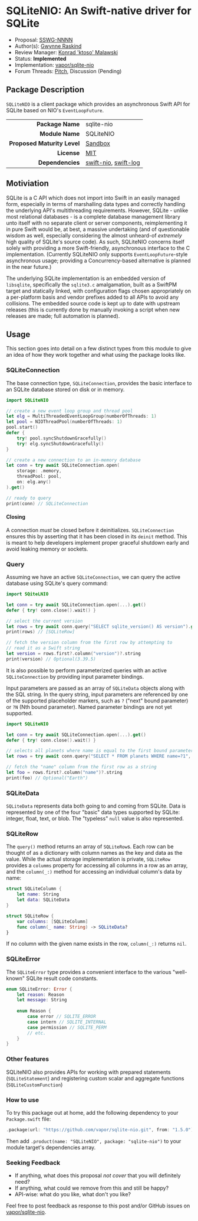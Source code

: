 # SQLiteNIO: An Swift-native driver for SQLite

* Proposal: [SSWG-NNNN](https://github.com/swift-server/sswg/tree/gwynne-sqlite-nio-proposal/proposals/NNNN-sqlite-nio.md)
* Author(s): [Gwynne Raskind](https://github.com/gwynne)
* Review Manager: [Konrad 'ktoso' Malawski](https://github.com/ktoso)
* Status: **Implemented**
* Implementation: [vapor/sqlite-nio](https://github.com/vapor/sqlite-nio)
* Forum Threads: [Pitch](https://forums.swift.org/t/sqlitenio/46664/25), Discussion (Pending)

## Package Description

`SQLiteNIO` is a client package which provides an asynchronous Swift API for SQLite based on NIO's `EventLoopFuture`.

|||
|--:|:--|
| **Package Name** | sqlite-nio |
| **Module Name** | SQLiteNIO |
| **Proposed Maturity Level** | [Sandbox](https://github.com/swift-server/sswg/blob/main/process/incubation.md#process-diagram) |
| **License** | [MIT](https://choosealicense.com/licenses/mit/) |
| **Dependencies** | [swift-nio](https://github.com/apple/swift-nio), [swift-log](https://github.com/apple/swift-log) |

## Motiviation

SQLite is a C API which does not import into Swift in an easily managed form, especially in terms of marshalling data types and correctly handling the underlying API's multithreading requirements. However, SQLite - unlike most relational databases - is a complete database management library unto itself with no separate client or server components, reimplementing it in pure Swift would be, at best, a massive undertaking (and of questionable wisdom as well, especially considering the almost unheard-of _extremely_ high quality of SQLite's source code). As such, SQLiteNIO concerns itself solely with providing a more Swift-friendly, asynchronous interface to the C implementation. (Currently SQLiteNIO only supports `EventLoopFuture`-style asynchronous usage; providing a Concurrency-based alternative is planned in the near future.)

The underlying SQLite implementation is an embedded version of `libsqlite`, specifically the `sqlite3.c` amalgamation, built as a SwiftPM target and statically linked, with configuration flags chosen appropriately on a per-platform basis and vendor prefixes added to all APIs to avoid any collisions. The embedded source code is kept up to date with upstream releases (this is currently done by manually invoking a script when new releases are made; full automation is planned).

## Usage

This section goes into detail on a few distinct types from this module to give an idea of how they work together and what using the package looks like.

### SQLiteConnection

The base connection type, `SQLiteConnection`, provides the basic interface to an SQLite database stored on disk or in memory.

```swift
import SQLiteNIO

// create a new event loop group and thread pool
let elg = MultiThreadedEventLoopGroup(numberOfThreads: 1)
let pool = NIOThreadPool(numberOfThreads: 1)
pool.start()
defer {
    try! pool.syncShutdownGracefully()
    try! elg.syncShutdownGracefully()
}

// create a new connection to an in-memory database
let conn = try await SQLiteConnection.open(
    storage: .memory,
    threadPool: pool,
    on: elg.any()
).get()

// ready to query
print(conn) // SQLiteConnection
```

#### Closing

A connection _must_ be closed before it deinitializes. `SQLiteConnection` ensures this by asserting that it has been closed in its `deinit` method. This is meant to help developers implement proper graceful shutdown early and avoid leaking memory or sockets. 

### Query

Assuming we have an active `SQLiteConnection`, we can query the active database using SQLite's query command:

```swift
import SQiteLNIO

let conn = try await SQLiteConnection.open(...).get()
defer { try! conn.close().wait() }

// select the current version
let rows = try await conn.query("SELECT sqlite_version() AS version").get()
print(rows) // [SQLiteRow]

// fetch the version column from the first row by attempting to
// read it as a Swift string
let version = rows.first?.column("version")?.string
print(version) // Optional(3.39.5)
```

It is also possible to perform parameterized queries with an active `SQLiteConnection` by providing input parameter bindings.

Input parameters are passed as an array of `SQLiteData` objects along with the SQL string. In the query string, input parameters are referenced by one of the supported placeholder markers, such as `?` ("next" bound parameter) or `?N` (Nth bound parameter). Named parameter bindings are not yet supported.

```swift
import SQLiteNIO

let conn = try await SQLiteConnection.open(...).get()
defer { try! conn.close().wait() }

// selects all planets where name is equal to the first bound parameter
let rows = try await conn.query("SELECT * FROM planets WHERE name=?1", [.text("Earth")]).get()

// fetch the "name" column from the first row as a string
let foo = rows.first?.column("name")?.string
print(foo) // Optional("Earth")
```

### SQLiteData

`SQLiteData` represents data both going to and coming from SQLite. Data is represented by one of the four "basic" data types supported by SQLite: integer, float, text, or blob. The "typeless" `null` value is also represented.

### SQLiteRow

The `query()` method returns an array of `SQLiteRow`s. Each row can be thought of as a dictionary with column names as the key and data as the value. While the actual storage implementation is private, `SQLiteRow` provides a `columms` property for accessing all columns in a row as an array, and the `column(_:)` method for accessing an individual column's data by name:

```swift
struct SQLiteColumn {
    let name: String
    let data: SQLiteData
}

struct SQLiteRow {
    var columns: [SQLiteColumn]
    func column(_ name: String) -> SQLiteData?
}
```

If no column with the given name exists in the row, `column(_:)` returns `nil`.

### SQLiteError

The `SQLiteError` type provides a convenient interface to the various "well-known" SQLite result code constants.

```swift
enum SQLiteError: Error {
    let reason: Reason
    let message: String
    
    enum Reason {
        case error // SQLITE_ERROR
        case intern // SQLITE_INTERNAL
        case permission // SQLITE_PERM
        // etc.
    }
}
```

### Other features

SQLiteNIO also provides APIs for working with prepared statements (`SQLiteStatement`) and registering custom scalar and aggregate functions (`SQLiteCustomFunction`)

### How to use

To try this package out at home, add the following dependency to your `Package.swift` file:

```swift
.package(url: "https://github.com/vapor/sqlite-nio.git", from: "1.5.0"),
```

Then add `.product(name: "SQLiteNIO", package: "sqlite-nio")` to your module target's dependencies array.

### Seeking Feedback

* If anything, what does this proposal *not cover* that you will definitely need?
* If anything, what could we remove from this and still be happy?
* API-wise: what do you like, what don't you like?

Feel free to post feedback as response to this post and/or GitHub issues on [vapor/sqlite-nio](https://github.com/vapor/sqlite-nio).
